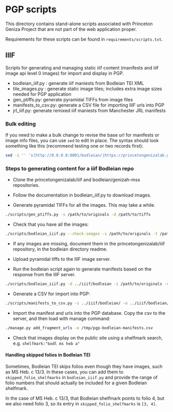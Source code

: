 # PGP scripts

This directory contains stand-alone scripts associated with
Princeton Geniza Project that are not part of the web application proper.

Requirements for these scripts can be found in `requirements/scripts.txt`.

## IIIF

Scripts for generating and managing static iiif content (manifests and
iiif image api level 0 images) for import and display in PGP.

-   bodleian_iiif.py : generate iiif maniests from Bodleian TEI XML
-   tile_images.py : generate static image tiles; includes extra image sizes needed for PGP application
-   gen_ptiffs.py: generate pyramidal TIFFs from image files
-   manifests_to_csv.py: generate a CSV file for importing IIIF urls into PGP
-   jrl_iiif.py: generate remixed iiif maniests from Manchester JRL manifests

### Bulk editing

If you need to make a bulk change to revise the base url for manifests or
image info files, you can use `sed` to edit in place. The syntax should look
something like this (recommend testing one or two records first):

```sh
sed -i '' 's|http://0.0.0.0:8001/bodleian/|https://princetongenizalab.github.io/iiif/bodleian/|g' manifests/*.json
```

### Steps to generating content for a iiif Bodleian repo

-   Clone the princetongenizalab/iiif and bodleian/genizah-mss repositories.

-   Follow the documentation in bodleian_iiif.py to download images.

-   Generate pyramidal TIFFs for all the images. This may take a while.

```sh
./scripts/gen_ptiffs.py -s /path/to/originals -d /path/to/tiffs
```

-   Check that you have all the images:

```sh
./scripts/bodleian_iiif.py --check-images -i /path/to/originals -t /path/to/tiffs ../genizah-mss/collections/*.xml
```

-   If any images are missing, document them in the princetongenizalab/iiif repository, in the bodleian directory readme.

-   Upload pyramidal tiffs to the IIIF image server.

-   Run the bodleian script again to generate manifests based on the response from the IIIF server.

```sh
./scripts/bodleian_iiif.py -d ../iiif/bodleian -i /path/to/originals -u https://princetongenizalab.github.io/iiif/bodleian/ ../genizah-mss/collections/*.xml
```

-   Generate a CSV for import into PGP:

```sh
./scripts/manifests_to_csv.py -s ../iiif/bodleian/ -o ../iiif/bodleian/pgp-bodleian-manifests.csv
```

-   Import the manifest and urls into the PGP database. Copy the csv to the server,
    and then load with manage command:

```sh
./manage.py add_fragment_urls -o /tmp/pgp-bodleian-manifests.csv
```

-   Check that images display on the public site using a shelfmark search, e.g. `shelfmark:"bodl ms heb a"`

#### Handling skipped folios in Bodleian TEI

Sometimes, Bodleian TEI skips folios even though they have images, such as MS Heb. c 13/3. In these cases, you can add them to `skipped_folio_shelfmarks` in `bodleian_iiif.py` and provide the range of folio numbers that should actually be included for a given Bodleian shelfmark.

In the case of MS Heb. c 13/3, that Bodleian shelfmark points to folio 4, but we also need folio 3, so its entry in `skipped_folio_shelfmarks` is `[3, 4]`.

